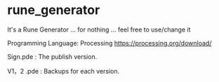 # rune_generator

It's a Rune Generator ... for nothing ... feel free to use/change it 


Programming Language: Processing 
                      https://processing.org/download/

Sign.pde :
The publish version.

V1，2 .pde :
Backups for each version.
